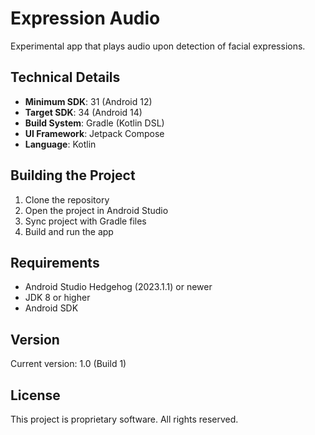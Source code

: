 # Expression Audio

Experimental app that plays audio upon detection of facial expressions. 

## Technical Details

- **Minimum SDK**: 31 (Android 12)
- **Target SDK**: 34 (Android 14)
- **Build System**: Gradle (Kotlin DSL)
- **UI Framework**: Jetpack Compose
- **Language**: Kotlin

## Building the Project

1. Clone the repository
2. Open the project in Android Studio
3. Sync project with Gradle files
4. Build and run the app

## Requirements

- Android Studio Hedgehog (2023.1.1) or newer
- JDK 8 or higher
- Android SDK

## Version

Current version: 1.0 (Build 1)

## License

This project is proprietary software. All rights reserved.
